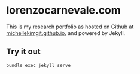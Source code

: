# lorenzocarnevale.com

This is my research portfolio as hosted on Github at [michellekimgit.github.io.](http://www.michellekimgit.github.io.) and powered by Jekyll.

## Try it out
```bash
bundle exec jekyll serve
```
